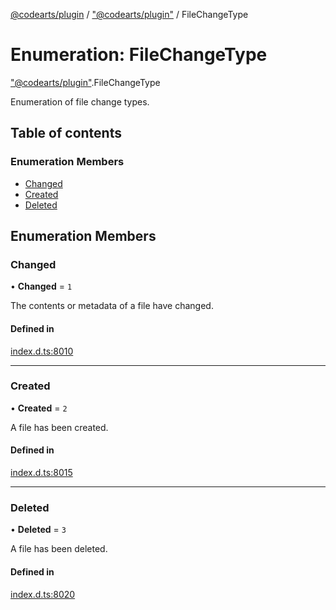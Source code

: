[@codearts/plugin](../README.md) / ["@codearts/plugin"](../modules/_codearts_plugin_.md) / FileChangeType

# Enumeration: FileChangeType

["@codearts/plugin"](../modules/_codearts_plugin_.md).FileChangeType

Enumeration of file change types.

## Table of contents

### Enumeration Members

- [Changed](codearts_plugin_.FileChangeType.md#changed)
- [Created](codearts_plugin_.FileChangeType.md#created)
- [Deleted](codearts_plugin_.FileChangeType.md#deleted)

## Enumeration Members

### Changed

• **Changed** = ``1``

The contents or metadata of a file have changed.

#### Defined in

[index.d.ts:8010](https://github.com/xyz-fish/cloudide-plugin-api/blob/9927cd6/index.d.ts#L8010)

___

### Created

• **Created** = ``2``

A file has been created.

#### Defined in

[index.d.ts:8015](https://github.com/xyz-fish/cloudide-plugin-api/blob/9927cd6/index.d.ts#L8015)

___

### Deleted

• **Deleted** = ``3``

A file has been deleted.

#### Defined in

[index.d.ts:8020](https://github.com/xyz-fish/cloudide-plugin-api/blob/9927cd6/index.d.ts#L8020)
